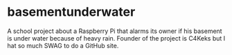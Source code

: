 # basementunderwater
A school project about a Raspberry Pi that alarms its owner if his basement is under water because of heavy rain.
Founder of the project is C4Keks but I hat so much SWAG to do a GitHub site.
